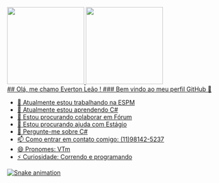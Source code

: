 <div>
<a href="https://github.com/VToum">
<img height="180em" src="https://github-readme-stats.vercel.app/api/top-langs/?username=VToum&layout=compact&langs_count=7&theme=dracula"/>
<img height="180em" src="https://github-readme-stats.vercel.app/api?username=VToum&show_icons=true&theme=dracula&include_all_commits=true&count_private=true"/>
</div>
## Olá, me chamo Everton Leão ! 
### Bem vindo ao meu perfil GitHub 👋

- 🔭 Atualmente estou trabalhando na ESPM
- 🌱 Atualmente estou aprendendo C#
- 👯 Estou procurando colaborar em Fórum
- 🤔 Estou procurando ajuda com Estágio
- 💬 Pergunte-me sobre C#
- 📫 Como entrar em contato comigo: (11)98142-5237
- 😄 Pronomes: VTm
- ⚡ Curiosidade: Correndo e programando
  

![Snake animation](https://github.com/VToum/VToum/blob/output/github-contribution-grid-snake.svg)



